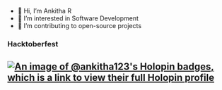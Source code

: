 - 👋 Hi, I’m Ankitha R
- 👀 I’m interested in Software Development
- 🌱 I’m contributing to open-source projects

### Hacktoberfest

[![An image of @ankitha123's Holopin badges, which is a link to view their full Holopin profile](https://holopin.me/ankitha123)](https://holopin.io/@ankitha123)
---
